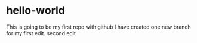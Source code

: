 # hello-world
This is going to be my first repo with github
I have created one new branch for my first edit.
second edit
